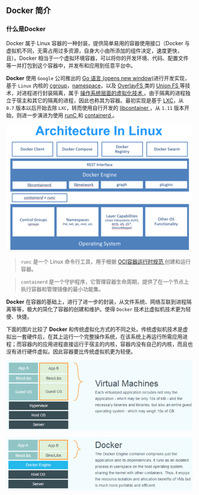 ## Docker 简介

### 什么是Docker

 Docker 属于 Linux 容器的一种封装，提供简单易用的容器使用接口（Docker 与虚拟机不同，无需占用过多资源，自身大小由所添加的组件决定，速度更快，且）。Docker 相当于一个虚拟环境容器，可以将你的开发环境、代码、配置文件等一并打包到这个容器中，并发布和应用到任意平台中。 

 **Docker** 使用 `Google` 公司推出的 [Go 语言 (opens new window)](https://golang.org/)进行开发实现，基于 `Linux` 内核的 [cgroup](https://zh.wikipedia.org/wiki/Cgroups)，[namespace](https://en.wikipedia.org/wiki/Linux_namespaces)，以及 [OverlayFS ](https://docs.docker.com/storage/storagedriver/overlayfs-driver/)类的 [Union FS ](https://en.wikipedia.org/wiki/Union_mount)等技术，对进程进行封装隔离，属于 [操作系统层面的虚拟化技术 ](https://en.wikipedia.org/wiki/Operating-system-level_virtualization)。由于隔离的进程独立于宿主和其它的隔离的进程，因此也称其为容器。最初实现是基于 [LXC](https://linuxcontainers.org/lxc/introduction/)，从 `0.7` 版本以后开始去除 `LXC`，转而使用自行开发的 [libcontainer ](https://github.com/docker/libcontainer)，从 `1.11` 版本开始，则进一步演进为使用 [runC ](https://github.com/opencontainers/runc)和 [containerd ](https://github.com/containerd/containerd)。 

 ![Docker 架构](assets/docker-on-linux.png) 

> `runc` 是一个 Linux 命令行工具，用于根据 [OCI容器运行时规范 ](https://github.com/opencontainers/runtime-spec)创建和运行容器。

> `containerd` 是一个守护程序，它管理容器生命周期，提供了在一个节点上执行容器和管理镜像的最小功能集。

 **Docker** 在容器的基础上，进行了进一步的封装，从文件系统、网络互联到进程隔离等等，极大的简化了容器的创建和维护。使得 `Docker` 技术比虚拟机技术更为轻便、快捷。 

  

下面的图片比较了 **Docker** 和传统虚拟化方式的不同之处。传统虚拟机技术是虚拟出一套硬件后，在其上运行一个完整操作系统，在该系统上再运行所需应用进程；而容器内的应用进程直接运行于宿主的内核，容器内没有自己的内核，而且也没有进行硬件虚拟。因此容器要比传统虚拟机更为轻便。 

 ![传统虚拟化](assets/virtualization.bfc621ce.png) 

 ![Docker](assets/docker.20496661.png) 